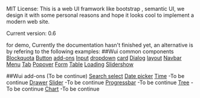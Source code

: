 MIT License:
This is a web UI framwork like bootstrap , semantic UI,
we design it with some personal reasons and hope it looks cool to implement a modern web site.


Current version: 0.6

for demo, Currently the documentation hasn't finished yet, an alternative is by refering to the following examples:
##Wui common components
	[Blockquota](http://htmlpreview.github.io/?https://github.com/jeven2016/wheel-ui/blob/master/example/blockquota.html "Blockquota")
	[Button](http://htmlpreview.github.io/?https://github.com/jeven2016/wheel-ui/blob/master/example/button.html "Button") 
	[add-ons](http://htmlpreview.github.io/?https://github.com/jeven2016/wheel-ui/blob/master/example/button-add-ons.html) 
	[Input](http://htmlpreview.github.io/?https://github.com/jeven2016/wheel-ui/blob/master/example/input.html)
	[dropdown](http://htmlpreview.github.io/?https://github.com/jeven2016/wheel-ui/blob/master/example/dropdown.html)
	[card](http://htmlpreview.github.io/?https://github.com/jeven2016/wheel-ui/blob/master/example/card.html)
	[Dialog](http://htmlpreview.github.io/?https://github.com/jeven2016/wheel-ui/blob/master/example/dialog.html)
	[layout](http://htmlpreview.github.io/?https://github.com/jeven2016/wheel-ui/blob/master/example/layout.html)
	[Navbar](http://htmlpreview.github.io/?https://github.com/jeven2016/wheel-ui/blob/master/example/navbar.html)
	[Menu](http://htmlpreview.github.io/?https://github.com/jeven2016/wheel-ui/blob/master/example/menu.html)
	[Tab](http://htmlpreview.github.io/?https://github.com/jeven2016/wheel-ui/blob/master/example/tab.html)
	[Popover](http://htmlpreview.github.io/?https://github.com/jeven2016/wheel-ui/blob/master/example/popover.html)
	[Form](http://htmlpreview.github.io/?https://github.com/jeven2016/wheel-ui/blob/master/example/form.html)
	[Table](http://htmlpreview.github.io/?https://github.com/jeven2016/wheel-ui/blob/master/example/table.html)
	[Loading](http://htmlpreview.github.io/?https://github.com/jeven2016/wheel-ui/blob/master/example/loading.html)
	[Slidershow](http://htmlpreview.github.io/?https://github.com/jeven2016/wheel-ui/blob/master/example/slidershow.html)
    
##Wui add-ons (To be continue)
	[Search select](http://htmlpreview.github.io/?https://github.com/jeven2016/wheel-ui/blob/master/example/search-select.html)
	[Date picker](http://htmlpreview.github.io/?https://github.com/jeven2016/wheel-ui/blob/master/example/datePicker.html)
	[Time](#) -To be continue
	[Drawer](http://htmlpreview.github.io/?https://github.com/jeven2016/wheel-ui/blob/master/example/drawer.html)
	[Slider](#) -To be continue
	[Progressbar](#) -To be continue
	[Tree](#) -To be continue
	[Chart](#) -To be continue
